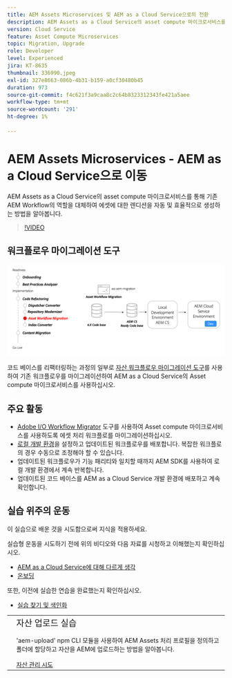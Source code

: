 ```yaml
---
title: AEM Assets Microservices 및 AEM as a Cloud Service으로의 전환
description: AEM Assets as a Cloud Service의 asset compute 마이크로서비스를 통해 기존 AEM Workflow의 역할을 대체하여 에셋에 대한 렌디션을 자동 및 효율적으로 생성하는 방법을 알아봅니다.
version: Cloud Service
feature: Asset Compute Microservices
topic: Migration, Upgrade
role: Developer
level: Experienced
jira: KT-8635
thumbnail: 336990.jpeg
exl-id: 327e8663-086b-4b31-b159-a0cf30480b45
duration: 973
source-git-commit: f4c621f3a9caa8c2c64b8323312343fe421a5aee
workflow-type: tm+mt
source-wordcount: '291'
ht-degree: 1%

---
```


# AEM Assets Microservices - AEM as a Cloud Service으로 이동

AEM Assets as a Cloud Service의 asset compute 마이크로서비스를 통해 기존 AEM Workflow의 역할을 대체하여 에셋에 대한 렌디션을 자동 및 효율적으로 생성하는 방법을 알아봅니다.

>[!VIDEO](https://video.tv.adobe.com/v/336990?quality=12&learn=on)

## 워크플로우 마이그레이션 도구

![자산 워크플로우 마이그레이션 도구](./assets/asset-workflow-migration.png)

코드 베이스를 리팩터링하는 과정의 일부로 [자산 워크플로우 마이그레이션 도구](https://experienceleague.adobe.com/docs/experience-manager-cloud-service/moving/refactoring-tools/asset-workflow-migration-tool.html)를 사용하여 기존 워크플로우를 마이그레이션하여 AEM as a Cloud Service의 Asset compute 마이크로서비스를 사용하십시오.

## 주요 활동

+ [Adobe I/O Workflow Migrator](https://github.com/adobe/aio-cli-plugin-aem-cloud-service-migration#command-aio-aem-migrationworkflow-migrator) 도구를 사용하여 Asset compute 마이크로서비스를 사용하도록 에셋 처리 워크플로를 마이그레이션하십시오.
+ [로컬 개발 환경](https://experienceleague.adobe.com/docs/experience-manager-learn/cloud-service/local-development-environment-set-up/overview.html?lang=ko-KR)을 설정하고 업데이트된 워크플로우를 배포합니다. 복잡한 워크플로의 경우 수동으로 조정해야 할 수 있습니다.
+ 업데이트된 워크플로우가 기능 패리티와 일치할 때까지 AEM SDK를 사용하여 로컬 개발 환경에서 계속 반복합니다.
+ 업데이트된 코드 베이스를 AEM as a Cloud Service 개발 환경에 배포하고 계속 확인합니다.

## 실습 위주의 운동

이 실습으로 배운 것을 시도함으로써 지식을 적용하세요.

실습형 운동을 시도하기 전에 위의 비디오와 다음 자료를 시청하고 이해했는지 확인하십시오.

+ [AEM as a Cloud Service에 대해 다르게 생각](./introduction.md)
+ [온보딩](./onboarding.md)

또한, 이전에 실습한 연습을 완료했는지 확인하십시오.

+ [실습 찾기 및 색인화](./search-and-indexing.md#hands-on-exercise)

<table style="border-width:0">
    <tr>
        <td style="width:150px">
            <a  rel="noreferrer"
                target="_blank"
                href="https://github.com/adobe/aem-cloud-engineering-video-series-exercises/tree/session8-assets#cloud-acceleration-bootcamp---session-8-assets-and-microservices"><img alt="실습 GitHub 리포지토리" src="./assets/github.png"/>
            </a>        
        </td>
        <td style="width:100%;margin-bottom:1rem;">
            <div style="font-size:1.25rem;font-weight:400;">자산 업로드 실습</div>
            <p style="margin:1rem 0">
                'aem-upload' npm CLI 모듈을 사용하여 AEM Assets 처리 프로필을 정의하고 폴더에 할당하고 자산을 AEM에 업로드하는 방법을 알아봅니다.
            </p>
            <a  rel="noreferrer"
                target="_blank"
                href="https://github.com/adobe/aem-cloud-engineering-video-series-exercises/tree/session8-assets#cloud-acceleration-bootcamp---session-8-assets-and-microservices" class="spectrum-Button spectrum-Button--primary spectrum-Button--sizeM">
                <span class="spectrum-Button-label has-no-wrap has-text-weight-bold">자산 관리 시도</span>
            </a>
        </td>
    </tr>
</table>
